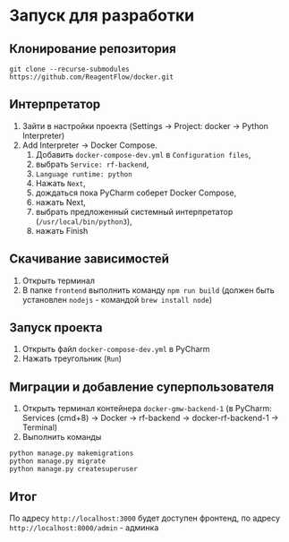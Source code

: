 # Запуск для разработки 

## Клонирование репозитория
```
git clone --recurse-submodules https://github.com/ReagentFlow/docker.git
```

## Интерпретатор 
1. Зайти в настройки проекта (Settings -> Project: docker -> Python Interpreter)
2. Add Interpreter -> Docker Compose. 
   1. Добавить `docker-compose-dev.yml` в `Configuration files`, 
   2. выбрать `Service: rf-backend`, 
   3. `Language runtime: python`
   2. Нажать `Next`, 
   3. дождаться пока PyCharm соберет Docker Compose, 
   4. нажать Next, 
   5. выбрать предложенный системный интерпретатор (`/usr/local/bin/python3`), 
   6. нажать Finish

## Скачивание зависимостей
1. Открыть терминал
2. В папке `frontend` выполнить команду `npm run build` (должен быть установлен `nodejs` - командой `brew install node`)

## Запуск проекта

1. Открыть файл `docker-compose-dev.yml` в PyCharm
2. Нажать треугольник (`Run`)

## Миграции и добавление суперпользователя

1. Открыть терминал контейнера `docker-gmw-backend-1` (в PyCharm: Services (cmd+8) -> Docker -> rf-backend -> docker-rf-backend-1 -> Terminal)
2. Выполнить команды
```
python manage.py makemigrations
python manage.py migrate
python manage.py createsuperuser
```

## Итог

По адресу `http://localhost:3000` будет доступен фронтенд, по адресу `http://localhost:8000/admin` - админка
